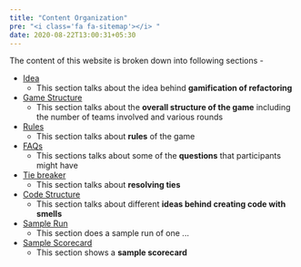 ```yaml
---
title: "Content Organization"
pre: "<i class='fa fa-sitemap'></i> "
date: 2020-08-22T13:00:31+05:30
---
```


The content of this website is broken down into following sections -

+ [Idea](idea)
    - This section talks about the idea behind **gamification of refactoring**
+ [Game Structure](game_structure)
    - This section talks about the **overall structure of the game** including the number of teams involved and various rounds 
+ [Rules](rules)
    + This section talks about **rules** of the game
+ [FAQs](faqs)
    + This sections talks about some of the **questions** that participants might have     
+ [Tie breaker](tie_breaker)
    + This section talks about **resolving ties**     
+ [Code Structure](code_structure)
    + This section talks about different **ideas behind creating code with smells**
+ [Sample Run](sample_run)
    + This section does a sample run of one ...
+ [Sample Scorecard](sample_scorecard)
    + This section shows a **sample scorecard**

